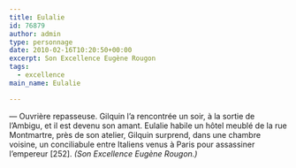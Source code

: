 ```yaml
---
title: Eulalie
id: 76879
author: admin
type: personnage
date: 2010-02-16T10:20:50+00:00
excerpt: Son Excellence Eugène Rougon
tags:
  - excellence
main_name: Eulalie

---
```

— Ouvrière repasseuse. Gilquin l&rsquo;a rencontrée un soir, à la sortie de l&rsquo;Ambigu, et il est devenu son amant. Eulalie habile un hôtel meublé de la rue Montmartre, près de son atelier, Gilquin surprend, dans une chambre voisine, un conciliabule entre Italiens venus à Paris pour assassiner l&rsquo;empereur [252]. _(Son Excellence Eugène Rougon.)_
